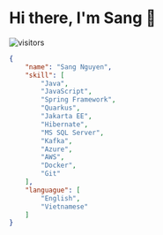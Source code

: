 # Hi there, I'm Sang 👋

![visitors](https://visitor-badge.laobi.icu/badge?page_id=MartianDreamer.MartianDreamer)

```json
{
    "name": "Sang Nguyen",
    "skill": [
        "Java",
        "JavaScript",
        "Spring Framework",
        "Quarkus",
        "Jakarta EE",
        "Hibernate",
        "MS SQL Server",
        "Kafka",
        "Azure",
        "AWS",
        "Docker",
        "Git"
    ],
    "languague": [
        "English",
        "Vietnamese"
    ]
}
```

